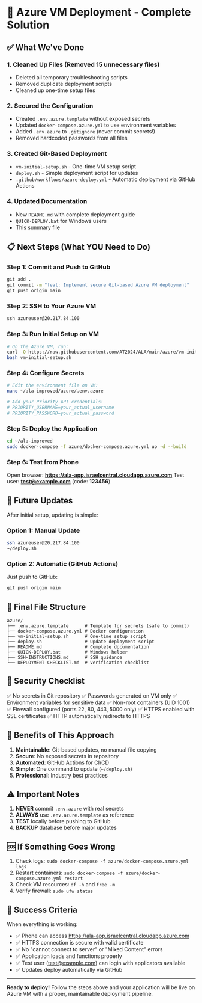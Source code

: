 # 🚀 Azure VM Deployment - Complete Solution

## ✅ What We've Done

### 1. **Cleaned Up Files** (Removed 15 unnecessary files)
- Deleted all temporary troubleshooting scripts
- Removed duplicate deployment scripts
- Cleaned up one-time setup files

### 2. **Secured the Configuration**
- Created `.env.azure.template` without exposed secrets
- Updated `docker-compose.azure.yml` to use environment variables
- Added `.env.azure` to `.gitignore` (never commit secrets!)
- Removed hardcoded passwords from all files

### 3. **Created Git-Based Deployment**
- `vm-initial-setup.sh` - One-time VM setup script
- `deploy.sh` - Simple deployment script for updates
- `.github/workflows/azure-deploy.yml` - Automatic deployment via GitHub Actions

### 4. **Updated Documentation**
- New `README.md` with complete deployment guide
- `QUICK-DEPLOY.bat` for Windows users
- This summary file

## 📋 Next Steps (What YOU Need to Do)

### Step 1: Commit and Push to GitHub
```cmd
git add .
git commit -m "feat: Implement secure Git-based Azure VM deployment"
git push origin main
```

### Step 2: SSH to Your Azure VM
```cmd
ssh azureuser@20.217.84.100
```

### Step 3: Run Initial Setup on VM
```bash
# On the Azure VM, run:
curl -O https://raw.githubusercontent.com/AT2024/ALA/main/azure/vm-initial-setup.sh
bash vm-initial-setup.sh
```

### Step 4: Configure Secrets
```bash
# Edit the environment file on VM:
nano ~/ala-improved/azure/.env.azure

# Add your Priority API credentials:
# PRIORITY_USERNAME=your_actual_username
# PRIORITY_PASSWORD=your_actual_password
```

### Step 5: Deploy the Application
```bash
cd ~/ala-improved
sudo docker-compose -f azure/docker-compose.azure.yml up -d --build
```

### Step 6: Test from Phone
Open browser: **https://ala-app.israelcentral.cloudapp.azure.com**
Test user: **test@example.com** (code: **123456**)

## 🔄 Future Updates

After initial setup, updating is simple:

### Option 1: Manual Update
```bash
ssh azureuser@20.217.84.100
~/deploy.sh
```

### Option 2: Automatic (GitHub Actions)
Just push to GitHub:
```cmd
git push origin main
```

## 📁 Final File Structure

```
azure/
├── .env.azure.template      # Template for secrets (safe to commit)
├── docker-compose.azure.yml # Docker configuration
├── vm-initial-setup.sh      # One-time setup script
├── deploy.sh                # Update deployment script
├── README.md                # Complete documentation
├── QUICK-DEPLOY.bat         # Windows helper
├── SSH-INSTRUCTIONS.md      # SSH guidance
└── DEPLOYMENT-CHECKLIST.md  # Verification checklist
```

## 🔐 Security Checklist

✅ No secrets in Git repository
✅ Passwords generated on VM only
✅ Environment variables for sensitive data
✅ Non-root containers (UID 1001)
✅ Firewall configured (ports 22, 80, 443, 5000 only)
✅ HTTPS enabled with SSL certificates
✅ HTTP automatically redirects to HTTPS

## 🎯 Benefits of This Approach

1. **Maintainable**: Git-based updates, no manual file copying
2. **Secure**: No exposed secrets in repository
3. **Automated**: GitHub Actions for CI/CD
4. **Simple**: One command to update (`~/deploy.sh`)
5. **Professional**: Industry best practices

## ⚠️ Important Notes

1. **NEVER** commit `.env.azure` with real secrets
2. **ALWAYS** use `.env.azure.template` as reference
3. **TEST** locally before pushing to GitHub
4. **BACKUP** database before major updates

## 🆘 If Something Goes Wrong

1. Check logs: `sudo docker-compose -f azure/docker-compose.azure.yml logs`
2. Restart containers: `sudo docker-compose -f azure/docker-compose.azure.yml restart`
3. Check VM resources: `df -h` and `free -m`
4. Verify firewall: `sudo ufw status`

## 🎉 Success Criteria

When everything is working:
- ✅ Phone can access https://ala-app.israelcentral.cloudapp.azure.com
- ✅ HTTPS connection is secure with valid certificate
- ✅ No "cannot connect to server" or "Mixed Content" errors
- ✅ Application loads and functions properly
- ✅ Test user (test@example.com) can login with applicators available
- ✅ Updates deploy automatically via GitHub

---

**Ready to deploy!** Follow the steps above and your application will be live on Azure VM with a proper, maintainable deployment pipeline.